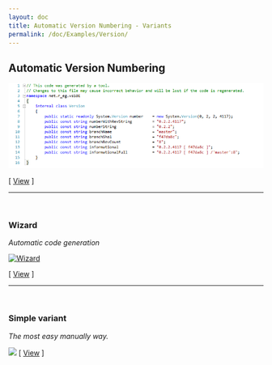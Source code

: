 ```yaml
---
layout: doc
title: Automatic Version Numbering - Variants
permalink: /doc/Examples/Version/
---
```

## Automatic Version Numbering

[![Sample of class](../../Resources/examples/VersionClass.gif)](Manually/)

[ [View](Manually/) ]

<hr />
<br />

### Wizard

*Automatic code generation*

[![Wizard](../../Resources/examples/wizard/version/type.png)](Wizard/)

[ [View](Wizard/) ]

<hr />
<br />

### Simple variant

*The most easy manually way.*

[![](../../Resources/other/coffee.png)](Simple/) [ [View](Simple/) ]
